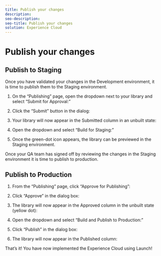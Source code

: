 ```yaml
---
title: Publish your changes
description:
seo-description:
seo-title: Publish your changes
solution: Experience Cloud
---
```


# Publish your changes

## Publish to Staging

Once you have validated your changes in the Development environment, it is time to publish them to the Staging environment.

1. On the “Publishing” page, open the dropdown next to your library and select “Submit for Approval:”

1. Click the “Submit” button in the dialog:

1. Your library will now appear in the Submitted column in an unbuilt state:

1. Open the dropdown and select “Build for Staging:”

1. Once the green-dot icon appears, the library can be previewed in the Staging environment.

Once your QA team has signed off by reviewing the changes in the Staging environment it is time to publish to production.

## Publish to Production

1. From the “Publishing” page, click “Approve for Publishing”:

1. Click “Approve” in the dialog box:

1. The library will now appear in the Approved column in the unbuilt state (yellow dot):

1. Open the dropdown and select “Build and Publish to Production:”

1. Click “Publish” in the dialog box:

1. The library will now appear in the Published column:

That’s it! You have now implemented the Experience Cloud using Launch!
